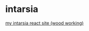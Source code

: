 # intarsia
<a href="https://itamarster.github.io/intarsia">my intarsia react site (wood working)<a>
